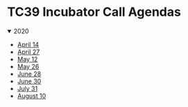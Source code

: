 TC39 Incubator Call Agendas
===========================

<details open>
<summary>2020</summary>
  
- [April 14](./2020/04-14.md)
- [April 27](./2020/04-27.md)
- [May 12](./2020/05-12.md)
- [May 26](./2020/05-26.md)
- [June 28](./2020/06-16.md)
- [June 30](./2020/06-30.md)
- [July 31](./2020/07-31.md)
- [August 10](./2020/08-10.md)
</details>
